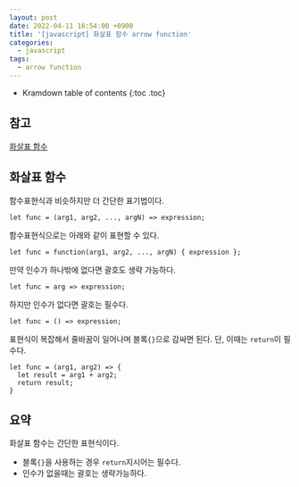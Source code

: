 ```yaml
---
layout: post
date: 2022-04-11 16:54:00 +0900
title: '[javascript] 화살표 함수 arrow function'
categories:
  - javascript
tags:
  - arrow function
---
```


* Kramdown table of contents
{:toc .toc}

## 참고

[화살표 함수](https://javascript.info/arrow-functions-basics)


## 화살표 함수

함수표현식과 비슷하지만 더 간단한 표기법이다.

```
let func = (arg1, arg2, ..., argN) => expression;
```

함수표현식으로는 아래와 같이 표현할 수 있다.

```
let func = function(arg1, arg2, ..., argN) { expression };
```

만약 인수가 하나밖에 없다면 괄호도 생략 가능하다.

```
let func = arg => expression;
```

하지만 인수가 없다면 괄호는 필수다.

```
let func = () => expression;
```

표현식이 복잡해서 줄바꿈이 일어나며 블록`{}`으로 감싸면 된다. 단, 이때는 `return`이 필수다.

```
let func = (arg1, arg2) => {
  let result = arg1 + arg2;
  return result;
}
```

## 요약

화살표 함수는 간단한 표현식이다.

- 블록`{}`을 사용하는 경우 `return`지시어는 필수다.
- 인수가 없을때는 괄호는 생략가능하다.
